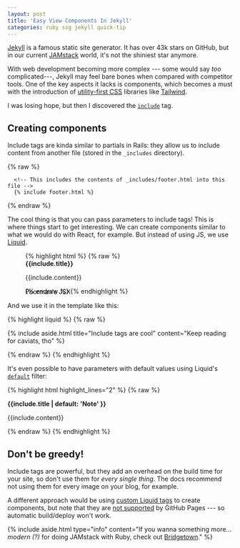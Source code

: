 ```yaml
---
layout: post
title: 'Easy View Components In Jekyll'
categories: ruby ssg jekyll quick-tip
---
```


[Jekyll] is a famous static site generator. It has over 43k stars on GitHub,
but in our current [JAMstack] world, it's not the shiniest star anymore.

With web development becoming more complex --- some would say _too_
complicated---, Jekyll may feel bare bones when compared with competitor tools.
One of the key aspects it lacks is components, which becomes a must with the
introduction of [utility-first CSS] libraries like [Tailwind].

I was losing hope, but then I discovered the [`include`] tag.

## Creating components

Include tags are kinda similar to partials in Rails: they allow us to include
content from another file (stored in the `_includes` directory).

{% raw %}

```liquid
  <!-- This includes the contents of _includes/footer.html into this file -->
  {% include footer.html %}
```

{% endraw %}

The cool thing is that you can pass parameters to include tags! This is where
things start to get interesting. We can create components similar to what we
would do with React, for example. But instead of using JS, we use [Liquid].

<figure>
{% highlight html %}
{% raw %}
<aside class="max-w-md p-5 rounded bg-gray-50 border-l-4 border-l-blue-500">
  <strong class="block mb-4">{{include.title}}</strong>
  <p>{{include.content}}</p>
</aside>
{% endraw %}
{% endhighlight %}
<figcaption style="margin-top: -1rem;">Poorman's JSX</figcaption>
</figure>


And we use it in the template like this:

{% highlight liquid %}
{% raw %}

{% include aside.html title="Include tags are cool" content="Keep reading for caviats, tho" %}

{% endraw %}
{% endhighlight %}

It's even possible to have parameters with default values using Liquid's [`default`] filter:

{% highlight html highlight_lines="2" %}
{% raw %}
<aside class="max-w-md p-5 rounded bg-gray-50 border-l-4 border-l-blue-500">
  <strong class="block mb-4">{{include.title | default: 'Note' }}</strong> <!-- default value here -->
  <p>{{include.content}}</p>
</aside>
{% endraw %}
{% endhighlight %}

## Don't be greedy!

Include tags are powerful, but they add an overhead on the build time for your
site, so don't use them for _every single thing_. The docs recommend not using
them for every image on your blog, for example.

A different approach would be using [custom Liquid tags] to create components,
but note that they are [not supported] by GitHub Pages --- so automatic
build/deploy won't work.

{%
  include aside.html
    type="info"
    content="If you wanna something more... _modern (?)_ for doing JAMstack with
    Ruby, check out [Bridgetown](https://bridgetownrb.com/)."
%}
<!-- <small>TIP: </small> -->

[Jekyll]: https://jekyllrb.com/
[JAMstack]: https://jamstack.org/what-is-jamstack/
[Tailwind]: https://tailwindcss.com/
[Liquid]: https://shopify.github.io/liquid/
[`include`]: https://jekyllrb.com/docs/includes/
[`default`]: https://shopify.github.io/liquid/filters/default/
[utility-first CSS]: https://adamwathan.me/css-utility-classes-and-separation-of-concerns/
[custom Liquid tags]: https://jekyllrb.com/docs/plugins/tags/
[not supported]: https://docs.github.com/en/pages/setting-up-a-github-pages-site-with-jekyll/troubleshooting-jekyll-build-errors-for-github-pages-sites#unknown-tag-error
